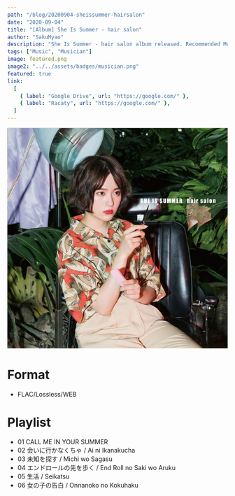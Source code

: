 ```yaml
---
path: "/blog/20200904-sheissummer-hairsalon"
date: "2020-09-04"
title: "[Album] She Is Summer - hair salon"
author: "SakuMyao"
description: "She Is Summer - hair salon album released. Recommended Music!"
tags: ["Music", "Musician"]
image: featured.png
image2: "../../assets/badges/musician.png"
featured: true
link:
  [
    { label: "Google Drive", url: "https://google.com/" },
    { label: "Racaty", url: "https://google.com/" },
  ]
---
```


![Alt Image](./featured.png)

# Format

- FLAC/Lossless/WEB

# Playlist

- 01 CALL ME IN YOUR SUMMER
- 02 会いに行かなくちゃ / Ai ni Ikanakucha
- 03 未知を探す / Michi wo Sagasu
- 04 エンドロールの先を歩く / End Roll no Saki wo Aruku
- 05 生活 / Seikatsu
- 06 女の子の告白 / Onnanoko no Kokuhaku
